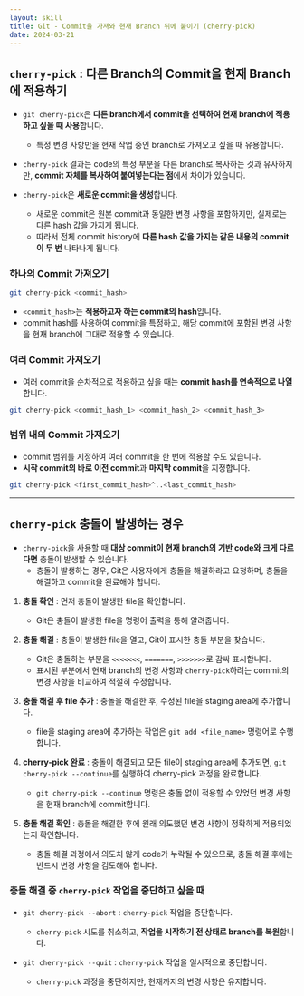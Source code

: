 ```yaml
---
layout: skill
title: Git - Commit을 가져와 현재 Branch 뒤에 붙이기 (cherry-pick)
date: 2024-03-21
---
```





## `cherry-pick` : 다른 Branch의 Commit을 현재 Branch에 적용하기

- `git cherry-pick`은 **다른 branch에서 commit을 선택하여 현재 branch에 적용하고 싶을 때 사용**합니다.
    - 특정 변경 사항만을 현재 작업 중인 branch로 가져오고 싶을 때 유용합니다.

- `cherry-pick` 결과는 code의 특정 부분을 다른 branch로 복사하는 것과 유사하지만, **commit 자체를 복사하여 붙여넣는다는 점**에서 차이가 있습니다.

- `cherry-pick`은 **새로운 commit을 생성**합니다.
    - 새로운 commit은 원본 commit과 동일한 변경 사항을 포함하지만, 실제로는 다른 hash 값을 가지게 됩니다.
    - 따라서 전체 commit history에 **다른 hash 값을 가지는 같은 내용의 commit이 두 번** 나타나게 됩니다.


### 하나의 Commit 가져오기

```bash
git cherry-pick <commit_hash>
```

- `<commit_hash>`는 **적용하고자 하는 commit의 hash**입니다.
- commit hash를 사용하여 commit을 특정하고, 해당 commit에 포함된 변경 사항을 현재 branch에 그대로 적용할 수 있습니다.


### 여러 Commit 가져오기

- 여러 commit을 순차적으로 적용하고 싶을 때는 **commit hash를 연속적으로 나열**합니다.
  
```bash
git cherry-pick <commit_hash_1> <commit_hash_2> <commit_hash_3>
```


### 범위 내의 Commit 가져오기

- commit 범위를 지정하여 여러 commit을 한 번에 적용할 수도 있습니다.
- **시작 commit의 바로 이전 commit**과 **마지막 commit**을 지정합니다.

```bash
git cherry-pick <first_commit_hash>^..<last_commit_hash>
```




---




## `cherry-pick` 충돌이 발생하는 경우

- `cherry-pick`을 사용할 때 **대상 commit이 현재 branch의 기반 code와 크게 다르다면** 충돌이 발생할 수 있습니다.
    - 충돌이 발생하는 경우, Git은 사용자에게 충돌을 해결하라고 요청하며, 충돌을 해결하고 commit을 완료해야 합니다.

1. **충돌 확인** : 먼저 충돌이 발생한 file을 확인합니다.
    - Git은 충돌이 발생한 file을 명령어 출력을 통해 알려줍니다.

2. **충돌 해결** : 충돌이 발생한 file을 열고, Git이 표시한 충돌 부분을 찾습니다.
    - Git은 충돌하는 부분을 `<<<<<<<`, `=======`, `>>>>>>>`로 감싸 표시합니다.
    - 표시된 부분에서 현재 branch의 변경 사항과 `cherry-pick`하려는 commit의 변경 사항을 비교하여 적절히 수정합니다.

3. **충돌 해결 후 file 추가** : 충돌을 해결한 후, 수정된 file을 staging area에 추가합니다.
    - file을 staging area에 추가하는 작업은 `git add <file_name>` 명령어로 수행합니다.

4. **cherry-pick 완료** : 충돌이 해결되고 모든 file이 staging area에 추가되면, `git cherry-pick --continue`를 실행하여 cherry-pick 과정을 완료합니다.
    - `git cherry-pick --continue` 명령은 충돌 없이 적용할 수 있었던 변경 사항을 현재 branch에 commit합니다.

5. **충돌 해결 확인** : 충돌을 해결한 후에 원래 의도했던 변경 사항이 정확하게 적용되었는지 확인합니다.
    - 충돌 해결 과정에서 의도치 않게 code가 누락될 수 있으므로, 충돌 해결 후에는 반드시 변경 사항을 검토해야 합니다.


### 충돌 해결 중 `cherry-pick` 작업을 중단하고 싶을 때

- `git cherry-pick --abort` : `cherry-pick` 작업을 중단합니다.
    - `cherry-pick` 시도를 취소하고, **작업을 시작하기 전 상태로 branch를 복원**합니다.

- `git cherry-pick --quit` : `cherry-pick` 작업을 일시적으로 중단합니다.
    - `cherry-pick` 과정을 중단하지만, 현재까지의 변경 사항은 유지합니다.

